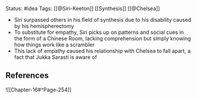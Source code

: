 Status: #idea
Tags: [[@Siri-Keeton]] [[Synthesis]] [[@Chelsea]]

* Siri surpassed others in his field of synthesis due to his disability caused by his hemispherectomy
* To substitute for empathy, Siri picks up on patterns and social cues in the form of a Chinese Room, lacking comprehension but simply knowing how things work like a scrambler
* This lack of empathy caused his relationship with Chelsea to fall apart, a fact that Jukka Sarasti is aware of

## References

![[Chapter-16#^Page-254]]